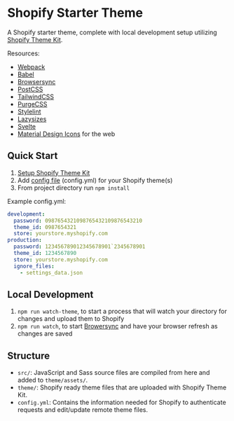 # Shopify Starter Theme

A Shopify starter theme, complete with local development setup utilizing [Shopify Theme Kit](https://shopify.github.io/).

Resources:
- [Webpack](https://webpack.js.org/)
- [Babel](https://babeljs.io/)
- [Browsersync](https://browsersync.io/)
- [PostCSS ](https://postcss.org/)
- [TailwindCSS ](https://tailwindcss.com/)
- [PurgeCSS](https://purgecss.com/)
- [Stylelint](https://stylelint.io/)
- [Lazysizes](https://github.com/aFarkas/lazysizes)
- [Svelte](https://svelte.dev/)
- [Material Design Icons](https://google.github.io/material-design-icons/#icon-font-for-the-web) for the web


## Quick Start

1. [Setup Shopify Theme Kit](https://shopify.github.io/themekit/)
2. Add [config file](https://shopify.github.io/themekit/configuration/) (config.yml) for your Shopify theme(s)
3. From project directory run `npm install`

Example config.yml:

```yml
development:
  password: 0987654321098765432109876543210
  theme_id: 0987654321
  store: yourstore.myshopify.com
production:
  password: 123456789012345678901`2345678901
  theme_id: 1234567890
  store: yourstore.myshopify.com
  ignore_files:
    - settings_data.json
```

## Local Development

1. `npm run watch-theme`, to start a process that will watch your directory for changes and upload them to Shopify
2. `npm run watch`, to start [Browersync](https://browsersync.io/) and have your browser refresh as changes are saved

## Structure

- `src/`: JavaScript and Sass source files are compiled from here and added to `theme/assets/`.
- `theme/`: Shopify ready theme files that are uploaded with Shopify Theme Kit.
- `config.yml`: Contains the information needed for Shopify to authenticate requests and edit/update remote theme files.